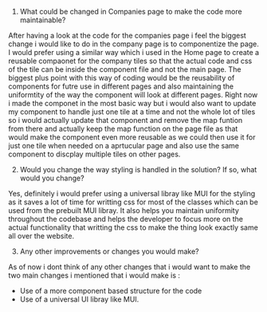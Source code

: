 1. What could be changed in Companies page to make the code more maintainable?

After having a look at the code for the companies page i feel the biggest change i would like to do in the company page is to componentize the page. I would prefer using a similar way which i used in the Home page to create a reusable compaonet for the company tiles so that the actual code and css of the tile can be inside the component file and not the main page. The biggest plus point with this way of coding would be the reusability of components for futre use in different pages and also maintaining the uniformtity of the way the component will look at different pages. Right now i made the componet in the most basic way but i would also want to update my component to handle just one tile at a time and not the whole lot of tiles so i would actually update that component and remove the map funtion from there and actually keep the map function on the page file as that would make the component even more reusable as we could then use it for just one tile when needed on a aprtucular page and also use the same component to discplay multiple tiles on other pages.

2. Would you change the way styling is handled in the solution? If so, what would you change?

Yes, definitely i would prefer using a universal libray like MUI for the styling as it saves a lot of time for writting css for most of the classes which can be used from the prebuilt MUI libray. It also helps you maintain uniformity throughout the codebase and helps the developer to focus more on the actual functionality that writting the css to make the thing look exactly same all over the website.

3. Any other improvements or changes you would make?

As of now i dont think of any other changes that i would want to make the two main changes i mentioned that i would make is :

- Use of a more component based structure for the code
- Use of a universal UI libray like MUI.